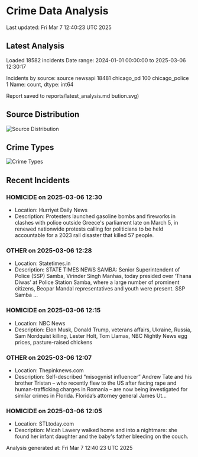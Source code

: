# Crime Data Analysis
Last updated: Fri Mar  7 12:40:23 UTC 2025

## Latest Analysis

Loaded 18582 incidents
Date range: 2024-01-01 00:00:00 to 2025-03-06 12:30:17

Incidents by source:
source
newsapi           18481
chicago_pd          100
chicago_police        1
Name: count, dtype: int64

Report saved to reports/latest_analysis.md
bution.svg)

## Source Distribution
![Source Distribution](images/source_distribution.svg)

## Crime Types
![Crime Types](images/crime_types.svg)

## Recent Incidents

### HOMICIDE on 2025-03-06 12:30
- Location: Hurriyet Daily News
- Description: Protesters launched gasoline bombs and fireworks in clashes with police outside Greece's parliament late on March 5, in renewed nationwide protests calling for politicians to be held accountable for a 2023 rail disaster that killed 57 people.


### OTHER on 2025-03-06 12:28
- Location: Statetimes.in
- Description: STATE TIMES NEWS SAMBA: Senior Superintendent of Police (SSP) Samba, Virinder Singh Manhas, today presided over ‘Thana Diwas’ at Police Station Samba, where a large number of prominent citizens, Beopar Mandal representatives and youth were present. SSP Samba …


### HOMICIDE on 2025-03-06 12:15
- Location: NBC News
- Description: Elon Musk, Donald Trump, veterans affairs, Ukraine, Russia, Sam Nordquist killing, Lester Holt, Tom Llamas, NBC Nightly News egg prices, pasture-raised chickens


### OTHER on 2025-03-06 12:07
- Location: Thepinknews.com
- Description: Self-described “misogynist influencer” Andrew Tate and his brother Tristan – who recently flew to the US after facing rape and human-trafficking charges in Romania – are now being investigated for similar crimes in Florida. Florida’s attorney general James Ut…


### HOMICIDE on 2025-03-06 12:05
- Location: STLtoday.com
- Description: Micah Lawery walked home and into a nightmare: she found her infant daughter and the baby's father bleeding on the couch.

Analysis generated at: Fri Mar  7 12:40:23 UTC 2025
